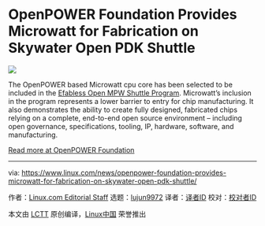 [#]: subject: (OpenPOWER Foundation Provides Microwatt for Fabrication on Skywater Open PDK Shuttle)
[#]: via: (https://www.linux.com/news/openpower-foundation-provides-microwatt-for-fabrication-on-skywater-open-pdk-shuttle/)
[#]: author: (Linux.com Editorial Staff https://www.linux.com/author/linuxdotcom/)
[#]: collector: (lujun9972)
[#]: translator: ( )
[#]: reviewer: ( )
[#]: publisher: ( )
[#]: url: ( )

OpenPOWER Foundation Provides Microwatt for Fabrication on Skywater Open PDK Shuttle
======

![][1]

The OpenPOWER based Microwatt cpu core has been selected to be included in the [Efabless Open MPW Shuttle Program][2]. Microwatt’s inclusion in the program represents a lower barrier to entry for chip manufacturing. It also demonstrates the ability to create fully designed, fabricated chips relying on a complete, end-to-end open source environment – including open governance, specifications, tooling, IP, hardware, software, and manufacturing.

[Read more at OpenPOWER Foundation][3]

--------------------------------------------------------------------------------

via: https://www.linux.com/news/openpower-foundation-provides-microwatt-for-fabrication-on-skywater-open-pdk-shuttle/

作者：[Linux.com Editorial Staff][a]
选题：[lujun9972][b]
译者：[译者ID](https://github.com/译者ID)
校对：[校对者ID](https://github.com/校对者ID)

本文由 [LCTT](https://github.com/LCTT/TranslateProject) 原创编译，[Linux中国](https://linux.cn/) 荣誉推出

[a]: https://www.linux.com/author/linuxdotcom/
[b]: https://github.com/lujun9972
[1]: https://www.linux.com/wp-content/uploads/2020/09/openpower-logo.png
[2]: https://www.efabless.com/open_shuttle_program
[3]: https://openpowerfoundation.org/openpower-foundation-provides-microwatt-for-fabrication-on-skywater-open-pdk-shuttle/
